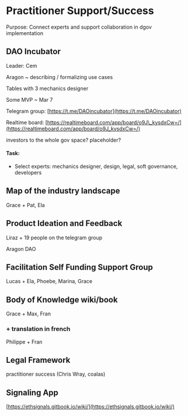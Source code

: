 # Practitioner Support/Success

Purpose: Connect experts and support collaboration in dgov implementation

## DAO Incubator

Leader: Cem

Aragon ~ describing / formalizing use cases

Tables with 3 mechanics designer

Some MVP ~ Mar 7

Telegram group: [https://t.me/DAOincubator](https://t.me/DAOincubator)

Realtime board: [https://realtimeboard.com/app/board/o9J\_kysdxCw=/](https://realtimeboard.com/app/board/o9J_kysdxCw=/)

investors to the whole gov space? placeholder?

#### Task:

* Select experts: mechanics designer, design, legal, soft governance, developers

## Map of the industry landscape

Grace + Pat, Ela

## Product Ideation and Feedback

Liraz + 19 people on the telegram group

Aragon DAO

## Facilitation Self Funding Support Group

Lucas + Ela, Phoebe, Marina, Grace

## Body of Knowledge wiki/book

Grace + Max, Fran

### + translation in french

Philippe + Fran

## Legal Framework

practitioner success \(Chris Wray, coalas\)

## Signaling App

[https://ethsignals.gitbook.io/wiki/](https://ethsignals.gitbook.io/wiki/)

